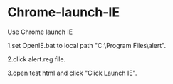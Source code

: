 # Chrome-launch-IE
Use Chrome launch IE

1.set OpenIE.bat to local path "C:\Program Files\alert".

2.click alert.reg file.

3.open test html and click "Click Launch IE".
